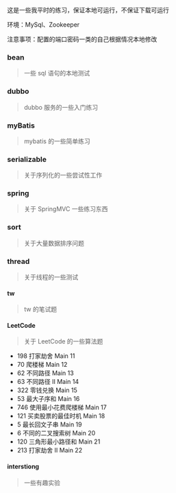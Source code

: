 这是一些我平时的练习，保证本地可运行，不保证下载可运行

环境：MySql、Zookeeper

注意事项：配置的端口密码一类的自己根据情况本地修改
### bean
> 一些 sql 语句的本地测试
### dubbo
> dubbo 服务的一些入门练习
### myBatis
> mybatis 的一些简单练习
### serializable
> 关于序列化的一些尝试性工作
### spring
> 关于 SpringMVC 一些练习东西
### sort
>关于大量数据排序问题
### thread
>关于线程的一些测试
#### tw
> tw 的笔试题
#### LeetCode
> 关于 LeetCode 的一些算法题
- 198  打家劫舍  Main 11
- 70 爬楼梯    Main 12
- 62 不同路径    Main 13
- 63 不同路径 II    Main 14
- 322 零钱兑换    Main 15
- 53 最大子序和   Main 16
- 746 使用最小花费爬楼梯   Main 17
- 121 买卖股票的最佳时机   Main 18
- 5 最长回文子串   Main 19
- 6 不同的二叉搜索树   Main 20
- 120 三角形最小路径和   Main 21
- 213 打家劫舍 II   Main 22
#### interstiong
> 一些有趣实验